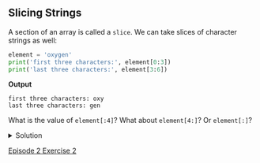 ## Slicing Strings

A section of an array is called a ```slice```. We can take slices of character strings as well:

```python
element = 'oxygen'
print('first three characters:', element[0:3])
print('last three characters:', element[3:6])
```

**Output**
```output
first three characters: oxy
last three characters: gen
```

What is the value of ```element[:4]```? What about ```element[4:]```? Or ```element[:]```?

<details>
  <summary>
    Solution
  </summary>

  <b>Output</b>
  <pre>
oxyg
en
oxygen
</pre>

</details>

[Episode 2 Exercise 2](episode2_ex2.md)
